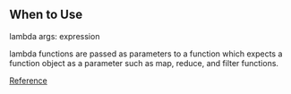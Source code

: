 ## When to Use ## 

lambda args: expression 

lambda functions are passed as parameters to a function which expects a function object as a parameter such as map, reduce, and filter functions.

[Reference](https://realpython.com/python-lambda/)
